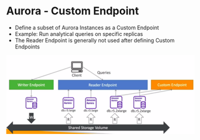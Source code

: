 # Aurora - Custom Endpoint

- Define a subset of Aurora Instances as a Custom Endpoint
- Example: Run analytical queries on specific replicas
- The Reader Endpoint is generally not used after defining Custom Endpoints

![Aurora Custom Endpoint](../resources/images/rds/aurora-custom-endpoint.png)